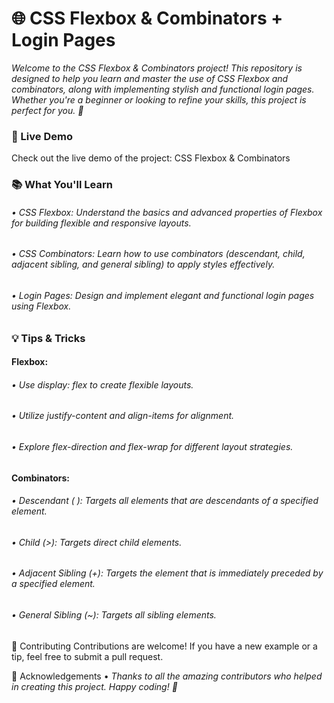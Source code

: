 # 🌐 CSS Flexbox & Combinators + Login Pages
<i> Welcome to the CSS Flexbox & Combinators project! This repository is designed to help you learn and master the use of CSS Flexbox and combinators, along with implementing stylish and functional login pages. Whether you're a beginner or looking to refine your skills, this project is perfect for you. 🚀</i>


### 🚀 Live Demo
Check out the live demo of the project: CSS Flexbox & Combinators

### 📚 What You'll Learn
###### • <i> CSS Flexbox: Understand the basics and advanced properties of Flexbox for building flexible and responsive layouts. </i>
###### • <i> CSS Combinators: Learn how to use combinators (descendant, child, adjacent sibling, and general sibling) to apply styles effectively. </i>
###### • <i> Login Pages: Design and implement elegant and functional login pages using Flexbox. </i>

### 💡 Tips & Tricks
#### Flexbox: 
###### • <i> Use display: flex to create flexible layouts. </i>
###### • <i> Utilize justify-content and align-items for alignment. </i>
###### • <i> Explore flex-direction and flex-wrap for different layout strategies. </i>

#### Combinators:
###### •  Descendant ( ): Targets all elements that are descendants of a specified element.
###### •  Child (>): Targets direct child elements.
###### •  Adjacent Sibling (+): Targets the element that is immediately preceded by a specified element.
###### •  General Sibling (~): Targets all sibling elements.

🤝 Contributing
 Contributions are welcome! If you have a new example or a tip, feel free to submit a pull request.

🌟 Acknowledgements
 • <i> Thanks to all the amazing contributors who helped in creating this project. Happy coding! 🎉 </i>
